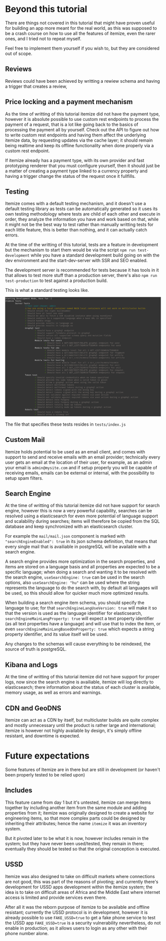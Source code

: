 # Beyond this tutorial

There are things not covered in this tutorial that might have proven useful for building an app more meant for the real world, as this was supposed to be a crash course on how to use all the features of itemize, even the rarer ones, and I tried not to repeat myself.

Feel free to implement them yourself if you wish to, but they are considered out of scope.

## Reviews

Reviews could have been achieved by writting a rewiew schema and having a trigger that creates a review, 

## Price locking and a payment mechanism

As the time of writting of this tutorial itemize did not have the payment type, however it is absolute possible to use custom rest endpoints to process the payment of a request, that is a lot like going back to the basics of processing the payment all by yourself. Check out the API to figure out how to write custom rest endpoints and having them affect the underlying itemize data, by requesting updates via the cache layer; it should remain being realtime and keep its offline functionality when done properly via a custom rest endpoint.

If itemize already has a payment type, with its own provider and fast prototyping renderer that you must configure yourself, then it should just be a matter of creating a payment type linked to a currency property and having a trigger change the status of the request once it fullfills.

## Testing

Itemize comes with a default testing mechanism, and it doesn't use a default testing library as tests can be automatically generated so it uses its own testing methodology where tests are child of each other and execute in order, they analyze the information you have and work based on that, while it might not be the best way to test rather than manually writting tests for each little feature, this is better than nothing, and it can actually catch errors.

At the time of the writting of this tutorial, tests are a feature in development but the mechanism to start them would be via the script `npm run test-development` while you have a standard development build going on with the dev environment and the start-dev-server with SSR and SEO enabled.

The development server is recommended for tests because it has tools in it that allows to test more stuff than a production server, there's also `npm run test-production` to test against a production build.

This is what a standard testing looks like.

![Itemize Testing](./images/itemize-testing.png)

The file that specifies these tests resides in `tests/index.js`

## Custom Mail

Itemize holds potential to be used as an email client, and comes with support to send and receive emails with an email provider; technically every user gets an email at the location of their user, for example, as an admin your email is `admin@mysite.com` and if setup properly you will be capable of receiving emails, emails can be external or internal, with the possibility to setup spam filters.

## Search Engine

At the time of writting of this tutorial itemize did not have support for search engine, however this is now a very powerful capability, searches can be resolved using a elasticsearch for even more potential of language support and scalability during searches; items will therefore be copied from the SQL database and keep synchronized with an elasticsearch cluster.

For example the `mail/mail.json` component is marked with `"searchEngineEnabled": true` in its json schema definition, that means that every single mail that is availiable in postgreSQL will be available with a search engine.

A search engine provides more optimization in the search properties, and items are stored on a language basis and all properties are expected to be a specific language; when doing a search and wanting it to be resolved with the search engine, `useSearchEngine: true` can be used in the search options, also `useSearchEngine: "hu"` can be used where the string represents the language to do the search with, by default all languages will be used, so this should allow for quicker much more optimized results.

When building a search engine item schema, you should specify the language to use; for that `searchEngineLangUseVersion: true` will make it so that the version is used as the language identifier for elasticsearch, `searchEngineMainLangProperty: true` will expect a text property identifier (as all text properties have a language) and will use that to index the item, or even `searchEngineMainLangBasedOnProperty: true` which expects a string property identifier, and its value itself will be used.

Any changes to the schemas will cause everything to be reindexed, the source of truth is postgreSQL.

## Kibana and Logs

At the time of writting of this tutorial itemize did not have support for proper logs, now since the search engine is availiable, itemize will log directly to elasticsearch; there information about the status of each cluster is available, memory usage, as well as errors and warnings.

## CDN and GeoDNS

Itemize can act as a CDN by itself, but multicluster builds are quite complex and mostly unnecessary until the product is rather large and international; itemize is however not highly available by design, it's simply offline resistant, and downtime is expected.

# Future expectations

Some features of Itemize are in there but are still in development (or haven't been properly tested to be relied upon)

## Includes

This feature came from day 1 but it's untested, itemize can merge items together by including another item from the same module and adding properties from it; itemize was originally designed to create a website for engineering items, so that more complex parts could be designed by inheriting their attributes; hence the name `itemize` it was an inventory system.

But it pivoted later to be what it is now, however includes remain in the system; but they have never been used/tested, they remain in there; eventually they should be tested so that the original conception is executed.

## USSD

Itemize was also designed to take on difficult markets where connections are not good, this was part of the reasons of pivoting; and currently there's development for USSD apps development within the itemize system; the idea is to take on difficult areas of Africa and the Middle East where internet access is limited and provide services even there.

After all it was the reborn purpose of itemize to be available and offline resistant; currently the USSD protocol is in development, however it is already possible to use `FAKE_USSD=true` to get a fake phone service to test the USSD app `FAKE_USSD=true` is a security vulnerability nevertheless, do not enable in production; as it allows users to login as any other with their phone number alone.
